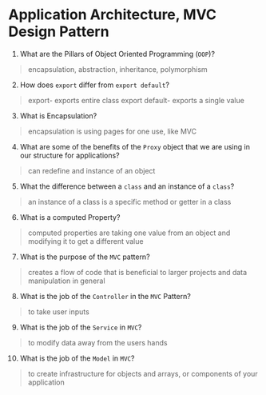 # Application Architecture, MVC Design Pattern
01. What are the Pillars of Object Oriented Programming (`OOP`)?
  
  > encapsulation, abstraction, inheritance, polymorphism

02. How does `export` differ from `export default`?
  
  > export- exports entire class
  export default- exports a single value 

03. What is Encapsulation?
  
  > encapsulation is using pages for one use, like MVC

04. What are some of the benefits of the `Proxy` object that we are using in our structure for applications?
  
  > can redefine and instance of an object 

05. What the difference between a `class` and an instance of a `class`?
  
  > an instance of a class is a specific method or getter in a class

06. What is a computed Property?
  
  > computed properties are taking one value from an object and modifying it to get a different value

07. What is the purpose of the `MVC` pattern?
  
  > creates a flow of code that is beneficial to larger projects and data manipulation in general 

08. What is the job of the `Controller` in the `MVC` Pattern?
  
  > to take user inputs 

09. What is the job of the `Service` in `MVC`?
  
  > to modify data away from the users hands 

10. What is the job of the `Model` in `MVC`?
  
  > to create infrastructure for objects and arrays, or components of your application 
